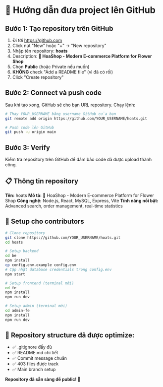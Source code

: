 # 🚀 Hướng dẫn đưa project lên GitHub

## Bước 1: Tạo repository trên GitHub
1. Đi tới https://github.com
2. Click nút "New" hoặc "+" → "New repository"
3. Nhập tên repository: **hoats**
4. Description: **🌸 HoaShop - Modern E-commerce Platform for Flower Shop**
5. Chọn **Public** (hoặc Private nếu muốn)
6. **KHÔNG** check "Add a README file" (vì đã có rồi)
7. Click "Create repository"

## Bước 2: Connect và push code
Sau khi tạo xong, GitHub sẽ cho bạn URL repository. Chạy lệnh:

```bash
# Thay YOUR_USERNAME bằng username GitHub của bạn
git remote add origin https://github.com/YOUR_USERNAME/hoats.git

# Push code lên GitHub
git push -u origin main
```

## Bước 3: Verify
Kiểm tra repository trên GitHub để đảm bảo code đã được upload thành công.

## 📋 Thông tin repository

**Tên:** hoats
**Mô tả:** 🌸 HoaShop - Modern E-commerce Platform for Flower Shop
**Công nghệ:** Node.js, React, MySQL, Express, Vite
**Tính năng nổi bật:** Advanced search, order management, real-time statistics

## 🔧 Setup cho contributors

```bash
# Clone repository
git clone https://github.com/YOUR_USERNAME/hoats.git
cd hoats

# Setup backend
cd be
npm install
cp config.env.example config.env
# Cập nhật database credentials trong config.env
npm start

# Setup frontend (terminal mới)
cd fe
npm install
npm run dev

# Setup admin (terminal mới)
cd admin-fe
npm install
npm run dev
```

## 🌟 Repository structure đã được optimize:
- ✅ .gitignore đầy đủ
- ✅ README.md chi tiết
- ✅ Commit message chuẩn
- ✅ 403 files được track
- ✅ Main branch setup

**Repository đã sẵn sàng để public! 🎉**
